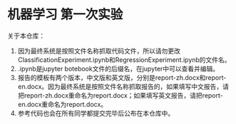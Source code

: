 # 机器学习 第一次实验

关于本仓库：

1. 因为最终系统是按照文件名称抓取代码文件，所以请勿更改ClassificationExperiment.ipynb和RegressionExperiment.ipynb的文件名。
2. .ipynb是jupyter botebook文件的后缀名，在jupyter中可以查看并编辑。
3. 报告的模板有两个版本，中文版和英文版，分别是report-zh.docx和report-en.docx。因为最终系统是按照文件名称抓取报告的，如果填写中文报告，请把report-zh.docx重命名为report.docx；如果填写英文报告，请把report-en.docx重命名为report.docx。
4. 参考代码也会在所有同学都提交完毕后公布在本仓库中。
